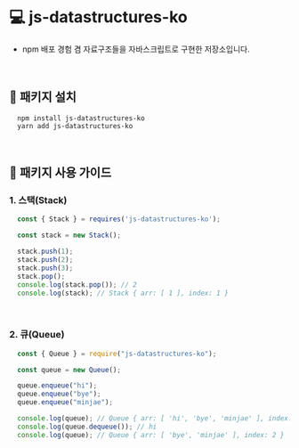 # 💻 js-datastructures-ko
- npm 배포 경험 겸 자료구조들을 자바스크립트로 구현한 저장소입니다.

<br />

## 📃 패키지 설치
```
  npm install js-datastructures-ko
  yarn add js-datastructures-ko
```

<br />

## 📁 패키지 사용 가이드
### 1. 스택(Stack)
```js
  const { Stack } = requires('js-datastructures-ko');

  const stack = new Stack();

  stack.push(1);
  stack.push(2);
  stack.push(3);
  stack.pop();
  console.log(stack.pop()); // 2
  console.log(stack); // Stack { arr: [ 1 ], index: 1 }
```

<br />

### 2. 큐(Queue)
```js
  const { Queue } = require("js-datastructures-ko");

  const queue = new Queue();

  queue.enqueue("hi");
  queue.enqueue("bye");
  queue.enqueue("minjae");

  console.log(queue); // Queue { arr: [ 'hi', 'bye', 'minjae' ], index: 3 }
  console.log(queue.dequeue()); // hi
  console.log(queue); // Queue { arr: [ 'bye', 'minjae' ], index: 2 }
```

<br />